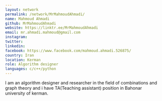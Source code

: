 ```yaml
---
layout: network
permalink: /network/MrMahmoudAhmadi/
name: Mahmoud Ahmadi
github: MrMahmoudAhmadi
website: https://linktr.ee/MrMahmoudAhmadi
email: mr.ahmadi.mahmoud@gmail.com
instagram:
twitter:
linkedin:
facebook: https://www.facebook.com/mahmoud.ahmadi.526875/
country: Iran
location: Kerman
role: Algorithm designer
languages: c/c++/python
---
```


I am an algorithm designer and researcher in the field of combinations and graph theory and i have TA(Teaching assistant) position in Bahonar university of kerman. 
